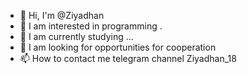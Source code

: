 - 👋 Hi, I'm @Ziyadhan
- 👀 I am interested in programming .
- 🌱 I am currently studying ...
- 💞️ I am looking for opportunities for cooperation
- 📫 How to contact me telegram channel Ziyadhan_18
